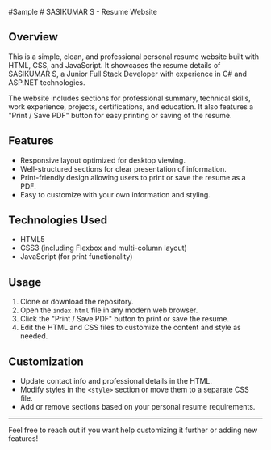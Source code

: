 #Sample # SASIKUMAR S - Resume Website

## Overview
This is a simple, clean, and professional personal resume website built with HTML, CSS, and JavaScript. It showcases the resume details of SASIKUMAR S, a Junior Full Stack Developer with experience in C# and ASP.NET technologies.

The website includes sections for professional summary, technical skills, work experience, projects, certifications, and education. It also features a "Print / Save PDF" button for easy printing or saving of the resume.

## Features
- Responsive layout optimized for desktop viewing.
- Well-structured sections for clear presentation of information.
- Print-friendly design allowing users to print or save the resume as a PDF.
- Easy to customize with your own information and styling.

## Technologies Used
- HTML5
- CSS3 (including Flexbox and multi-column layout)
- JavaScript (for print functionality)

## Usage
1. Clone or download the repository.
2. Open the `index.html` file in any modern web browser.
3. Click the "Print / Save PDF" button to print or save the resume.
4. Edit the HTML and CSS files to customize the content and style as needed.

## Customization
- Update contact info and professional details in the HTML.
- Modify styles in the `<style>` section or move them to a separate CSS file.
- Add or remove sections based on your personal resume requirements.

---

Feel free to reach out if you want help customizing it further or adding new features!
